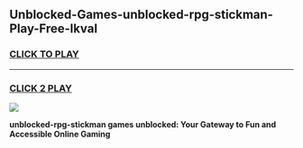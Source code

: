
## Unblocked-Games-unblocked-rpg-stickman-Play-Free-lkval
<h3>
<a href="https://premium76.site?title=unblocked-rpg-stickman&ref=20M">CLICK TO PLAY</a></h3>
<hr>

<h3>
<a href="https://premium76.site?title=unblocked-rpg-stickman&ref=20M">CLICK 2 PLAY</a>
  
</h3>

<a href="https://premium76.site?title=unblocked-rpg-stickman&ref=19M"><img src="https://clearcache.store/games.png"></a>


**unblocked-rpg-stickman games unblocked: Your Gateway to Fun and Accessible Online Gaming**
